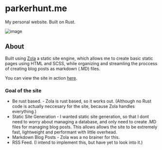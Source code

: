 # parkerhunt.me
My personal website. Built on Rust.

![image](https://github.com/ParkerrDev/parkerhunt.me/assets/114211845/d14ad843-d943-4b8c-bfcf-a3ddd07fb1b8)

## About
Built using [Zola](https://www.getzola.org/) a static site engine, which allows me to create basic static pages using HTML and SCSS, while organizing and streamling the proccess of creating blog posts as markdown (.MD) files.

You can view the site in action [here](https://parkerhunt.me).

### Goal of the site
- Be rust based. - Zola is rust based, so it works out. (Although no Rust code is actually neccesary for the site, because Zola handles everything.)
- Static Site Generation - I wanted static site generation, so that I dont need to worry about managing a database, and only need to create .MD files for managing blog posts. This allows allows the site to be extremely fast, lightweight and performant with little overhead.
- Markdown Blog Posts - Zola was a no brainer for this.
- RSS Feed. (I intend to implement this, but have yet to look into it.)
